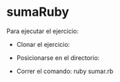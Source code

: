 # sumaRuby

Para ejecutar el ejercicio:

* Clonar el ejercicio:

* Posicionarse en el directorio:

* Correr el comando: ruby sumar.rb